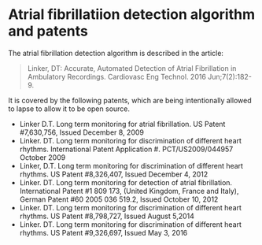 # Atrial fibrillatiion detection algorithm and patents
The atrial fibrillation detection algorithm is described in the article:

> Linker, DT: Accurate, Automated Detection of Atrial Fibrillation in Ambulatory Recordings. Cardiovasc
Eng Technol. 2016 Jun;7(2):182-9.

It is covered by the following patents, which are being intentionally allowed to lapse to allow it to be open source.

- Linker D.T. Long term monitoring for atrial fibrillation. US Patent #7,630,756, Issued December 8, 2009 
- Linker. DT. Long term monitoring for discrimination of different heart rhythms. International Patent Application #. PCT/US2009/044957 October 2009
- Linker, D.T. Long term monitoring for discrimination of different heart rhythms. US Patent #8,326,407, Issued December 4, 2012
- Linker. DT. Long term monitoring for detection of atrial fibrillation. International Patent #1 809 173, (United Kingdom, France and Italy), German Patent #60 2005 036 519.2, Issued October 10, 2012 
- Linker. DT. Long term monitoring for discrimination of different heart rhythms. US Patent #8,798,727, Issued August 5,2014
- Linker. DT. Long term monitoring for discrimination of different heart rhythms. US Patent #9,326,697, Issued May 3, 2016